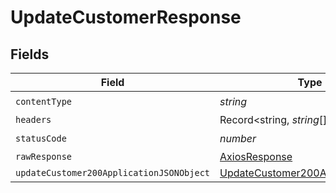 # UpdateCustomerResponse


## Fields

| Field                                                                                           | Type                                                                                            | Required                                                                                        | Description                                                                                     |
| ----------------------------------------------------------------------------------------------- | ----------------------------------------------------------------------------------------------- | ----------------------------------------------------------------------------------------------- | ----------------------------------------------------------------------------------------------- |
| `contentType`                                                                                   | *string*                                                                                        | :heavy_check_mark:                                                                              | N/A                                                                                             |
| `headers`                                                                                       | Record<string, *string*[]>                                                                      | :heavy_minus_sign:                                                                              | N/A                                                                                             |
| `statusCode`                                                                                    | *number*                                                                                        | :heavy_check_mark:                                                                              | N/A                                                                                             |
| `rawResponse`                                                                                   | [AxiosResponse](https://axios-http.com/docs/res_schema)                                         | :heavy_minus_sign:                                                                              | N/A                                                                                             |
| `updateCustomer200ApplicationJSONObject`                                                        | [UpdateCustomer200ApplicationJSON](../../models/operations/updatecustomer200applicationjson.md) | :heavy_minus_sign:                                                                              | OK                                                                                              |
